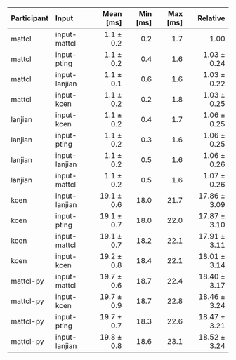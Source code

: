 | Participant | Input | Mean [ms] | Min [ms] | Max [ms] | Relative |
|:---|:---|---:|---:|---:|---:|
| mattcl | input-mattcl | 1.1 ± 0.2 | 0.2 | 1.7 | 1.00 |
| mattcl | input-pting | 1.1 ± 0.2 | 0.4 | 1.6 | 1.03 ± 0.24 |
| mattcl | input-lanjian | 1.1 ± 0.1 | 0.6 | 1.6 | 1.03 ± 0.22 |
| mattcl | input-kcen | 1.1 ± 0.2 | 0.2 | 1.8 | 1.03 ± 0.25 |
| lanjian | input-kcen | 1.1 ± 0.2 | 0.4 | 1.7 | 1.06 ± 0.25 |
| lanjian | input-pting | 1.1 ± 0.2 | 0.3 | 1.6 | 1.06 ± 0.25 |
| lanjian | input-lanjian | 1.1 ± 0.2 | 0.5 | 1.6 | 1.06 ± 0.26 |
| lanjian | input-mattcl | 1.1 ± 0.2 | 0.5 | 1.6 | 1.07 ± 0.26 |
| kcen | input-lanjian | 19.1 ± 0.6 | 18.0 | 21.7 | 17.86 ± 3.09 |
| kcen | input-pting | 19.1 ± 0.7 | 18.0 | 22.0 | 17.87 ± 3.10 |
| kcen | input-mattcl | 19.1 ± 0.7 | 18.2 | 22.1 | 17.91 ± 3.11 |
| kcen | input-kcen | 19.2 ± 0.8 | 18.4 | 22.1 | 18.01 ± 3.14 |
| mattcl-py | input-mattcl | 19.7 ± 0.6 | 18.7 | 22.4 | 18.40 ± 3.17 |
| mattcl-py | input-kcen | 19.7 ± 0.9 | 18.7 | 22.8 | 18.46 ± 3.24 |
| mattcl-py | input-pting | 19.7 ± 0.7 | 18.3 | 22.6 | 18.47 ± 3.21 |
| mattcl-py | input-lanjian | 19.8 ± 0.8 | 18.6 | 23.1 | 18.52 ± 3.24 |
